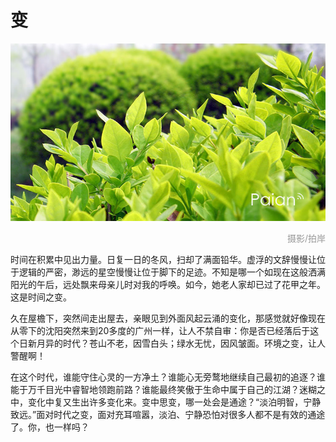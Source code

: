 # 变

![新叶](images/yezi.jpg)
<div style="margin-top:5px;color:#999;text-align:right;">摄影/拍岸</div>

时间在积累中见出力量。日复一日的冬风，扫却了满面铅华。虚浮的文辞慢慢让位于逻辑的严密，渺远的星空慢慢让位于脚下的足迹。不知是哪一个如现在这般洒满阳光的午后，远处飘来母亲儿时对我的呼唤。如今，她老人家却已过了花甲之年。这是时间之变。

久在屋檐下，突然间走出屋去，亲眼见到外面风起云涌的变化，那感觉就好像现在从零下的沈阳突然来到20多度的广州一样，让人不禁自审：你是否已经落后于这个日新月异的时代？苍山不老，因雪白头；绿水无忧，因风皱面。环境之变，让人警醒啊！

在这个时代，谁能守住心灵的一方净土？谁能心无旁鹜地继续自己最初的追逐？谁能于万千目光中睿智地领跑前路？谁能最终笑傲于生命中属于自己的江湖？迷糊之中，变化中复又生出许多变化来。变中思变，哪一处会是通途？“淡泊明智，宁静致远。”面对时代之变，面对充耳喧嚣，淡泊、宁静恐怕对很多人都不是有效的通途了。你，也一样吗？